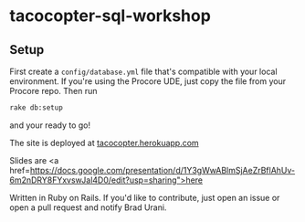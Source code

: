 # tacocopter-sql-workshop

## Setup

First create a `config/database.yml` file that's compatible with your local environment. If you're using the Procore UDE, just copy the file from your Procore repo. Then run

```sh
rake db:setup
```

and your ready to go!

The site is deployed at <a href='http://tacocopter.herokuapp.com'/>tacocopter.herokuapp.com</a>

Slides are <a href=https://docs.google.com/presentation/d/1Y3gWwABlmSjAeZrBflAhUv-6m2nDRY8FYxvswJal4D0/edit?usp=sharing">here</a>


Written in Ruby on Rails. If you'd like to contribute, just open an issue or open a pull request and notify Brad Urani.

